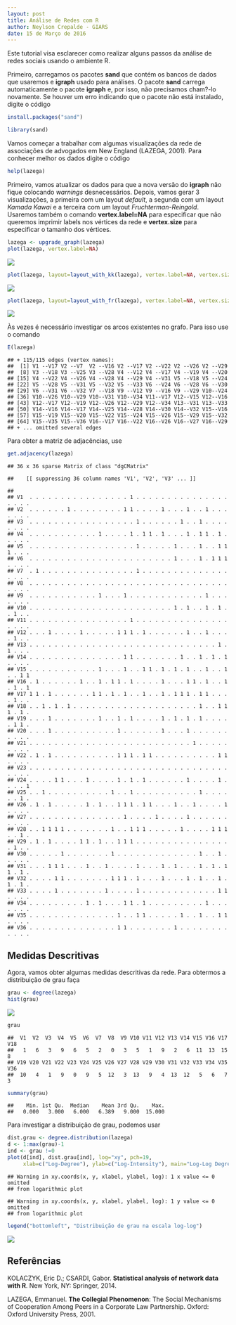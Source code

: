 ```yaml
---
layout: post
title: Análise de Redes com R
author: Neylson Crepalde - GIARS
date: 15 de Março de 2016
---
```

Este tutorial visa esclarecer como realizar alguns passos da análise de redes sociais usando o ambiente R.

Primeiro, carregamos os pacotes **sand** que contém os bancos de dados que usaremos e **igraph** usado para análises. O pacote **sand** carrega automaticamente o pacote **igraph** e, por isso, não precisamos cham?-lo novamente. Se houver um erro indicando que o pacote não está instalado, digite o código

``` r
install.packages("sand")
```

``` r
library(sand)
```

Vamos começar a trabalhar com algumas visualizações da rede de associações de advogados em New England (LAZEGA, 2001). Para conhecer melhor os dados digite o código

``` r
help(lazega)
```

Primeiro, vamos atualizar os dados para que a nova versão do **igraph** não fique colocando *warnings* desnecessários. Depois, vamos gerar 3 visualizações, a primeira com um layout *default*, a segunda com um layout *Kamada Kawai* e a terceira com um layout *Fruchterman-Reingold*. Usaremos também o comando **vertex.label=NA** para especificar que não queremos imprimir labels nos vértices da rede e **vertex.size** para especificar o tamanho dos vértices.

``` r
lazega <- upgrade_graph(lazega)
plot(lazega, vertex.label=NA)
```

![](/img/unnamed-chunk-4-1.png)

``` r
plot(lazega, layout=layout_with_kk(lazega), vertex.label=NA, vertex.size=10)
```

![](/img/unnamed-chunk-4-2.png)

``` r
plot(lazega, layout=layout_with_fr(lazega), vertex.label=NA, vertex.size=8)
```

![](/img/unnamed-chunk-4-3.png)

Às vezes é necessário investigar os arcos existentes no grafo. Para isso use o comando

``` r
E(lazega)
```

    ## + 115/115 edges (vertex names):
    ##  [1] V1 --V17 V2 --V7  V2 --V16 V2 --V17 V2 --V22 V2 --V26 V2 --V29
    ##  [8] V3 --V18 V3 --V25 V3 --V28 V4 --V12 V4 --V17 V4 --V19 V4 --V20
    ## [15] V4 --V22 V4 --V26 V4 --V28 V4 --V29 V4 --V31 V5 --V18 V5 --V24
    ## [22] V5 --V28 V5 --V31 V5 --V32 V5 --V33 V6 --V24 V6 --V28 V6 --V30
    ## [29] V6 --V31 V6 --V32 V7 --V18 V9 --V12 V9 --V16 V9 --V29 V10--V24
    ## [36] V10--V26 V10--V29 V10--V31 V10--V34 V11--V17 V12--V15 V12--V16
    ## [43] V12--V17 V12--V19 V12--V26 V12--V29 V12--V34 V13--V31 V13--V33
    ## [50] V14--V16 V14--V17 V14--V25 V14--V28 V14--V30 V14--V32 V15--V16
    ## [57] V15--V19 V15--V20 V15--V22 V15--V24 V15--V26 V15--V29 V15--V32
    ## [64] V15--V35 V15--V36 V16--V17 V16--V22 V16--V26 V16--V27 V16--V29
    ## + ... omitted several edges

Para obter a matriz de adjacências, use

``` r
get.adjacency(lazega)
```

    ## 36 x 36 sparse Matrix of class "dgCMatrix"

    ##    [[ suppressing 36 column names 'V1', 'V2', 'V3' ... ]]

    ##                                                                          
    ## V1  . . . . . . . . . . . . . . . . 1 . . . . . . . . . . . . . . . . . . .
    ## V2  . . . . . . 1 . . . . . . . . 1 1 . . . . 1 . . . 1 . . 1 . . . . . . .
    ## V3  . . . . . . . . . . . . . . . . . 1 . . . . . . 1 . . 1 . . . . . . . .
    ## V4  . . . . . . . . . . . 1 . . . . 1 . 1 1 . 1 . . . 1 . 1 1 . 1 . . . . .
    ## V5  . . . . . . . . . . . . . . . . . 1 . . . . . 1 . . . 1 . . 1 1 1 . . .
    ## V6  . . . . . . . . . . . . . . . . . . . . . . . 1 . . . 1 . 1 1 1 . . . .
    ## V7  . 1 . . . . . . . . . . . . . . . 1 . . . . . . . . . . . . . . . . . .
    ## V8  . . . . . . . . . . . . . . . . . . . . . . . . . . . . . . . . . . . .
    ## V9  . . . . . . . . . . . 1 . . . 1 . . . . . . . . . . . . 1 . . . . . . .
    ## V10 . . . . . . . . . . . . . . . . . . . . . . . 1 . 1 . . 1 . 1 . . 1 . .
    ## V11 . . . . . . . . . . . . . . . . 1 . . . . . . . . . . . . . . . . . . .
    ## V12 . . . 1 . . . . 1 . . . . . 1 1 1 . 1 . . . . . . 1 . . 1 . . . . 1 . .
    ## V13 . . . . . . . . . . . . . . . . . . . . . . . . . . . . . . 1 . 1 . . .
    ## V14 . . . . . . . . . . . . . . . 1 1 . . . . . . . 1 . . 1 . 1 . 1 . . . .
    ## V15 . . . . . . . . . . . 1 . . . 1 . . 1 1 . 1 . 1 . 1 . . 1 . . 1 . . 1 1
    ## V16 . 1 . . . . . . 1 . . 1 . 1 1 . 1 . . . . 1 . . . 1 1 . 1 . . 1 . 1 . 1
    ## V17 1 1 . 1 . . . . . . 1 1 . 1 . 1 . . 1 . . 1 . 1 1 1 . 1 1 . . . . 1 . .
    ## V18 . . 1 . 1 . 1 . . . . . . . . . . . . . . . . . . . . 1 . . 1 1 1 . 1 .
    ## V19 . . . 1 . . . . . . . 1 . . 1 . 1 . . . . 1 . 1 . 1 . 1 . . . . . 1 1 .
    ## V20 . . . 1 . . . . . . . . . . 1 . . . . . . 1 . . . 1 . . . . . . . . . .
    ## V21 . . . . . . . . . . . . . . . . . . . . . . . . . . 1 . . . . . . . . .
    ## V22 . 1 . 1 . . . . . . . . . . 1 1 1 . 1 1 . . . . . . . . . . 1 1 . . . .
    ## V23 . . . . . . . . . . . . . . . . . . . . . . . . . . . . . . . . . . . .
    ## V24 . . . . 1 1 . . . 1 . . . . 1 . 1 . 1 . . . . . . 1 . . . . 1 . . . . 1
    ## V25 . . 1 . . . . . . . . . . 1 . . 1 . . . . . . . . . . 1 . . . . . . 1 .
    ## V26 . 1 . 1 . . . . . 1 . 1 . . 1 1 1 . 1 1 . . . 1 . . 1 . . . . 1 . . . .
    ## V27 . . . . . . . . . . . . . . . 1 . . . . 1 . . . . 1 . . . . . . . . . .
    ## V28 . . 1 1 1 1 . . . . . . . 1 . . 1 1 1 . . . . . 1 . . . . 1 1 1 . . 1 .
    ## V29 . 1 . 1 . . . . 1 1 . 1 . . 1 1 1 . . . . . . . . . . . . . . . . 1 . .
    ## V30 . . . . . 1 . . . . . . . 1 . . . . . . . . . . . . . 1 . . 1 . . . . .
    ## V31 . . . 1 1 1 . . . 1 . . 1 . . . . 1 . . . 1 . 1 . . . 1 . 1 . 1 1 . 1 .
    ## V32 . . . . 1 1 . . . . . . . 1 1 1 . 1 . . . 1 . . . 1 . 1 . . 1 . 1 . 1 .
    ## V33 . . . . 1 . . . . . . . 1 . . . . 1 . . . . . . . . . . . . 1 1 . . . .
    ## V34 . . . . . . . . . 1 . 1 . . . 1 1 . 1 . . . . . . . . . 1 . . . . . . .
    ## V35 . . . . . . . . . . . . . . 1 . . 1 1 . . . . . 1 . . 1 . . 1 1 . . . .
    ## V36 . . . . . . . . . . . . . . 1 1 . . . . . . . 1 . . . . . . . . . . . .
    

Medidas Descritivas
-------------------

Agora, vamos obter algumas medidas descritivas da rede. Para obtermos a distribuição de grau faça

``` r
grau <- degree(lazega)
hist(grau)
```

![](/img/unnamed-chunk-7-1.png)

``` r
grau
```

    ##  V1  V2  V3  V4  V5  V6  V7  V8  V9 V10 V11 V12 V13 V14 V15 V16 V17 V18 
    ##   1   6   3   9   6   5   2   0   3   5   1   9   2   6  11  13  15   8 
    ## V19 V20 V21 V22 V23 V24 V25 V26 V27 V28 V29 V30 V31 V32 V33 V34 V35 V36 
    ##  10   4   1   9   0   9   5  12   3  13   9   4  13  12   5   6   7   3

``` r
summary(grau)
```

    ##    Min. 1st Qu.  Median    Mean 3rd Qu.    Max. 
    ##   0.000   3.000   6.000   6.389   9.000  15.000

Para investigar a distribuição de grau, podemos usar

``` r
dist.grau <- degree.distribution(lazega)
d <- 1:max(grau)-1
ind <- grau !=0
plot(d[ind], dist.grau[ind], log="xy", pch=19,
     xlab=c("Log-Degree"), ylab=c("Log-Intensity"), main="Log-Log Degree Distribution")
```

    ## Warning in xy.coords(x, y, xlabel, ylabel, log): 1 x value <= 0 omitted
    ## from logarithmic plot

    ## Warning in xy.coords(x, y, xlabel, ylabel, log): 1 y value <= 0 omitted
    ## from logarithmic plot

``` r
legend("bottomleft", "Distribuição de grau na escala log-log")
```

![](/img/unnamed-chunk-8-1.png)

Referências
-----------

KOLACZYK, Eric D.; CSARDI, Gabor. **Statistical analysis of network data with R**. New York, NY: Springer, 2014.

LAZEGA, Emmanuel. **The Collegial Phenomenon**: The Social Mechanisms of Cooperation Among Peers in a Corporate Law Partnership. Oxford: Oxford University Press, 2001.
